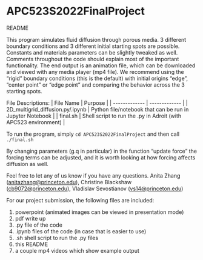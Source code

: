 # APC523S2022FinalProject

README

This program simulates fluid diffusion through porous media. 3 different boundary conditions and 3 different initial starting spots are possible. Constants and materials parameters can be slightly tweaked as well. Comments throughout the code should explain most of the important functionality. The end output is an animation file, which can be downloaded and viewed with any media player (mp4 file). We recommend using the “rigid” boundary conditions (this is the default) with initial origins “edge”, “center point” or “edge point” and comparing the behavior across the 3 starting spots. 

File Descriptions:
| File Name  | Purpose |
| ------------- | ------------- |
| 2D_multigrid_diffusion.py/.ipynb  | Python file/notebook that can be run in Jupyter Notebook  |
| final.sh                          | Shell script to run the .py in Adroit (with APC523 environment)  |


To run the program, simply ```cd APC523S2022FinalProject``` and then call ```./final.sh```

By changing parameters (g.q in particular) in the function “update force” the forcing terms can be adjusted, and it is worth looking at how forcing affects diffusion as well. 

Feel free to let any of us know if you have any questions.
Anita Zhang (anitazhang@princeton.edu), Christine Blackshaw (cb9072@princeton.edu), Vladislav Sevostianov (vs14@princeton.edu) 

For our project submission, the following files are included:
1) powerpoint (animated images can be viewed in presentation mode)
2) pdf write up
3) .py file of the code
4) .ipynb files of the code (in case that is easier to use)
5) .sh shell script to run the .py files
6) this README
7) a couple mp4 videos which show example output
